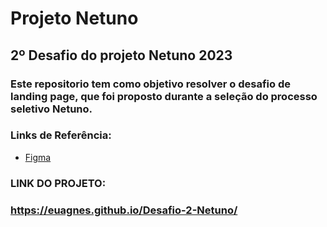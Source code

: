 # Projeto Netuno
## 2º Desafio do projeto Netuno 2023

### Este repositorio tem como objetivo resolver o desafio de landing page, que foi proposto durante a seleção do processo seletivo Netuno.

### Links de Referência: 
* [Figma](https://www.figma.com/proto/KSvagRbLWbdzMSC6HyPTNL/Netuno-LP?node-id=1%3A2&scaling=min-zoom&page-id=0%3A1&starting-point-node-id=1%3A2)

###  LINK DO PROJETO:
### https://euagnes.github.io/Desafio-2-Netuno/
